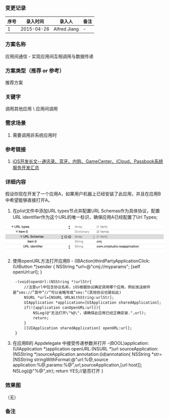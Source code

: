 ### 变更记录
| 序号 | 录入时间 | 录入人 | 备注 |
| -- | -- | -- | -- |
| 1 | 2015-04-26 | Alfred Jiang | - |

### 方案名称
应用间通信 - 实现应用间互相调用与数据传递

### 方案类型（推荐 or 参考）
推荐方案

### 关键字
调用其他应用 \ 应用间调用

### 需求场景
1. 需要调用非系统应用时

### 参考链接
1. [iOS开发长文--通讯录、蓝牙、内购、GameCenter、iCloud、Passbook系统服务开发汇总](http://www.cocoachina.com/ios/20150129/11068.html)

### 详细内容

假设你现在开发了一个应用A，如果用户机器上已经安装了此应用，并且在应用B中希望能够直接打开A。

1. 在plist文件中添加URL types节点并配置URL Schemas作为具体协议，配置URL identifier作为这个URL的唯一标识，确保应用A已经配置了Url Types;

![images/BundleTypeName.png](images/openURLSchemes.png)

2. 使用openURL方法打开应用B
        - (IBAction)thirdPartyApplicationClick:(UIButton *)sender {
            NSString *url=@"cmj://myparams";
            [self openUrl:url];
        }

        -(void)openUrl:(NSString *)urlStr{
            //注意url中包含协议名称，iOS根据协议确定调用哪个应用，例如发送邮件是“sms://”其中“//”可以省略写成“sms:”(其他协议也是如此)
            NSURL *url=[NSURL URLWithString:urlStr];
            UIApplication *application=[UIApplication sharedApplication];
            if(![application canOpenURL:url]){
                NSLog(@"无法打开\"%@\"，请确保此应用已经正确安装.",url);
                return;
            }
            [[UIApplication sharedApplication] openURL:url];
        }

3. 在应用B的 Appdelegate 中接受传递参数并打开
        -(BOOL)application:(UIApplication *)application openURL:(NSURL *)url sourceApplication:(NSString *)sourceApplication annotation:(id)annotation{
            NSString *str=[NSString stringWithFormat:@"url:%@,source application:%@,params:%@",url,sourceApplication,[url host]];
            NSLog(@"%@",str);
            return YES;//是否打开
        }

### 效果图
（无）

### 备注
